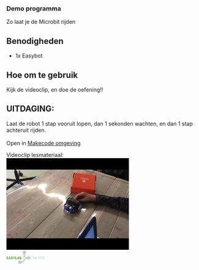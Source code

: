 ### Demo programma
Zo laat je de Microbit rijden <br>

## Benodigheden
 - 1x Easybot

## Hoe om te gebruik
Kijk de videoclip, en doe de oefening!!
<br/>
## UITDAGING:
Laat de robot 1 stap vooruit lopen, dan 1 sekonden wachten, en dan 1 stap achteruit rijden.<br/>
<br/>
Open in <a href="https://makecode.microbit.org/_Xwf0arbYRJLV" target="_blank">Makecode omgeving</a><br>

Videoclip lesmateriaal:<br>
<a href="https://www.youtube.com/watch?v=EuxyvHCVw9E"><img src="https://github.com/pappavis/Easylab4kids_lessen/blob/master/lesmateriaal/077_Microbit_laat_hem_rijden/plaatjes/laat_hem_rijden.gif?raw=true" target="_blank"></a>
<br>
<img src="https://github.com/pappavis/Easylab4kids_lessen/raw/master/plaatjes/Easy_Lab_logo_kleur.png?raw=true" width="20%" height="20%">
<br>
